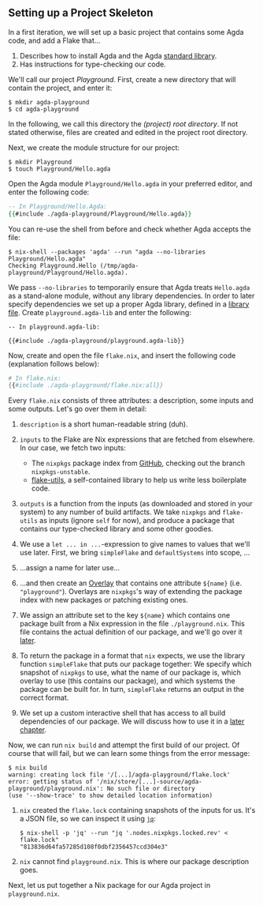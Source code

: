 ## Setting up a Project Skeleton

In a first iteration, we will set up a basic project that contains some Agda code,
and add a Flake that...

1. Describes how to install Agda and the Agda [standard library][agda-stdlib].
1. Has instructions for type-checking our code.

We'll call our project _Playground_.
First, create a new directory that will contain the project, and enter it:

```shellsession
$ mkdir agda-playground
$ cd agda-playground
```

In the following, we call this directory the _(project) root directory_.
If not stated otherwise, files are created and edited in the project root directory.

Next, we create the module structure for our project:

```shellsession
$ mkdir Playground
$ touch Playground/Hello.agda
```

Open the Agda module `Playground/Hello.agda` in your preferred editor,
and enter the following code:

```agda
-- In Playground/Hello.Agda:
{{#include ./agda-playground/Playground/Hello.agda}}
```

You can re-use the shell from before and check whether Agda accepts the file:

```shellsession
$ nix-shell --packages 'agda' --run "agda --no-libraries Playground/Hello.agda"
Checking Playground.Hello (/tmp/agda-playground/Playground/Hello.agda).
```

We pass `--no-libraries` to temporarily ensure that Agda treats `Hello.agda` as a stand-alone module,
without any library dependencies.
In order to later specify dependencies we set up a proper Agda library,
defined in a [library file][agda-lib].
Create `playground.agda-lib` and enter the following:

```
-- In playground.agda-lib:

{{#include ./agda-playground/playground.agda-lib}}
```

Now, create and open the file `flake.nix`, and insert the following code
(explanation follows below):

```nix
# In flake.nix:
{{#include ./agda-playground/flake.nix:all}}
```

Every `flake.nix` consists of three attributes:
a description, some inputs and some outputs.
Let's go over them in detail:

1. `description` is a short human-readable string (duh).

1. `inputs` to the Flake are Nix expressions that are fetched from elsewhere.
   In our case, we fetch two inputs:

   - The `nixpkgs` package index from
     [GitHub](https://github.com/NixOS/nixpkgs/tree/nixpkgs-unstable),
     checking out the branch `nixpkgs-unstable`.
   - [flake-utils](https://github.com/numtide/flake-utils#readme),
     a self-contained library to help us write less boilerplate code.

1. `outputs` is a function from the inputs (as downloaded and stored in your system)
   to any number of build artifacts.
   We take `nixpkgs` and `flake-utils` as inputs (ignore `self` for now),
   and produce a package that contains our type-checked library and some other goodies.

1. We use a `let ... in ...`-expression to give names to values that we'll use later.
   First, we bring `simpleFlake` and `defaultSystems` into scope, ...

1. ...assign a name for later use...

1. ...and then create an [Overlay][nix-overlay] that contains one attribute `${name}`
   (i.e. `"playground"`).  Overlays are `nixpkgs`'s way of extending the package index
   with new packages or patching existing ones.

1. We assign an attribute set to the key `${name}` which contains one package
   built from a Nix expression in the file `./playground.nix`.
   This file contains the actual definition of our package, and we'll go over it [later](./04-type-checking.md).

1. To return the package in a format that `nix` expects,
   we use the library function `simpleFlake` that puts our package together:
   We specify which snapshot of `nixpkgs` to use,
   what the name of our package is,
   which overlay to use (this contains our package),
   and which systems the package can be built for.
   In turn, `simpleFlake` returns an output in the correct format.

1. We set up a custom interactive shell that has access to all build dependencies of our package.
   We will discuss how to use it in a [later chapter](./05-dev-shell.md).

Now, we can run `nix build` and attempt the first build of our project.
Of course that will fail, but we can learn some things from the error message:

```shellsession
$ nix build
warning: creating lock file '/[...]/agda-playground/flake.lock'
error: getting status of '/nix/store/[...]-source/agda-playground/playground.nix': No such file or directory
(use '--show-trace' to show detailed location information)
```

1. `nix` created the `flake.lock` containing snapshots of the inputs for us.
   It's a JSON file, so we can inspect it using [`jq`](https://stedolan.github.io/jq/):
   ```shellsession
   $ nix-shell -p 'jq' --run "jq '.nodes.nixpkgs.locked.rev' < flake.lock"
   "813836d64fa57285d108f0dbf2356457ccd304e3"
   ```
1. `nix` cannot find `playground.nix`.
   This is where our package description goes.

Next, let us put together a Nix package for our Agda project in `playground.nix`.

[agda-lib]: https://agda.readthedocs.io/en/latest/tools/package-system.html#library-files
[agda-stdlib]: https://github.com/agda/agda-stdlib#readme
[nix-overlay]: https://nixos.wiki/wiki/Overlays
